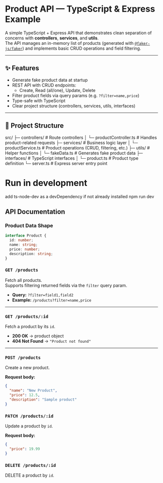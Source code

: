 # Product API — TypeScript & Express Example

A simple TypeScript + Express API that demonstrates clean separation of concerns with **controllers**, **services**, and **utils**.  
The API manages an in-memory list of products (generated with [`@faker-js/faker`](https://www.npmjs.com/package/@faker-js/faker)) and implements basic CRUD operations and field filtering.

---

## ✨ Features
- Generate fake product data at startup
- REST API with CRUD endpoints:
  - Create, Read (all/one), Update, Delete
- Filter product fields via query params (e.g. `?filter=name,price`)
- Type-safe with TypeScript
- Clear project structure (controllers, services, utils, interfaces)

---

## 📂 Project Structure
src/
├─ controllers/ # Route controllers
│ └─ productController.ts # Handles product-related requests
├─ services/ # Business logic layer
│ └─ productService.ts # Product operations (CRUD, filtering, etc.)
├─ utils/ # Helper functions
│ └─ fakeData.ts # Generates fake product data
├─ interfaces/ # TypeScript interfaces
│ └─ product.ts # Product type definition
└─ server.ts # Express server entry point

# Run in development
add ts-node-dev as a devDependency if not already installed
npm run dev

##  API Documentation

### Product Data Shape
```ts
interface Product {
  id: number;
  name: string;
  price: number;
  description: string;
}
```
### `GET /products`
Fetch all products.  
Supports filtering returned fields via the `filter` query param.

- **Query:** `?filter=field1,field2`
- **Example:** `/products?filter=name,price`

---

### `GET /products/:id`
Fetch a product by its `id`.

- **200 OK** → product object  
- **404 Not Found** → `"Product not found"`

---

### `POST /products`
Create a new product.  

**Request body:**
```json
{
  "name": "New Product",
  "price": 12.5,
  "description": "Sample product"
}
```

### `PATCH /products/:id`
Update a product by `id`.

**Request body:**
```json
{
  "price": 19.99
}
```
### `DELETE /products/:id`
DELETE a product by `id`.